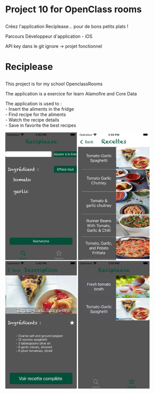 # Project 10 for OpenClass rooms<p></p>
Créez l'application Reciplease... pour de bons petits plats ! <p></p>
Parcours Développeur d'application - iOS <p></p>
API key dans le git ignore -> projet fonctionnel <p></p>
<p></p> 

# Reciplease <p></p>
This project is for my school OpenclassRooms
<p></p>
The application is a exercice for learn Alamofire and Core Data
<p></p>
The application is used to : <br />
- Insert the aliments in the fridge <br />
- Find recipe for the aliments <br />
- Watch the recipe details <br />
- Save in favorite the best recipes <br />
<p> </p>

<img src="Project10ScreenShoot/AcceuilScreen.png" widht="200" height="400" >
<img src="Project10ScreenShoot/ListeScreen.png" widht="200" height="400" >
<img src="Project10ScreenShoot/DetailsScreen.png" widht="200" height="400" >
<img src="Project10ScreenShoot/FavoriteScreen.png" widht="200" height="400" >


